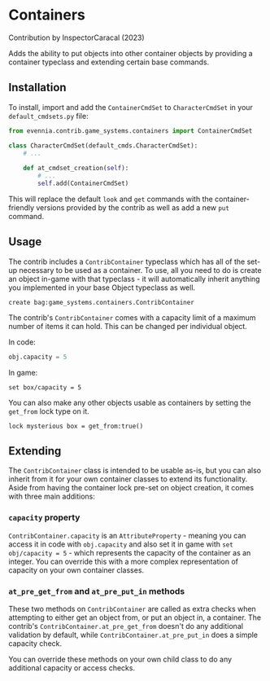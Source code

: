 # Containers
Contribution by InspectorCaracal (2023)

Adds the ability to put objects into other container objects by providing a container typeclass and extending certain base commands.

## Installation

To install, import and add the `ContainerCmdSet` to `CharacterCmdSet` in your `default_cmdsets.py` file:

```python
from evennia.contrib.game_systems.containers import ContainerCmdSet

class CharacterCmdSet(default_cmds.CharacterCmdSet):
    # ...
    
    def at_cmdset_creation(self):
        # ...
        self.add(ContainerCmdSet)
```

This will replace the default `look` and `get` commands with the container-friendly versions provided by the contrib as well as add a new `put` command.

## Usage

The contrib includes a `ContribContainer` typeclass which has all of the set-up necessary to be used as a container. To use, all you need to do is create an object in-game with that typeclass - it will automatically inherit anything you implemented in your base Object typeclass as well.

    create bag:game_systems.containers.ContribContainer

The contrib's `ContribContainer` comes with a capacity limit of a maximum number of items it can hold. This can be changed per individual object.

In code:
```py
obj.capacity = 5
```
In game:

    set box/capacity = 5

You can also make any other objects usable as containers by setting the `get_from` lock type on it.

    lock mysterious box = get_from:true()

## Extending

The `ContribContainer` class is intended to be usable as-is, but you can also inherit from it for your own container classes to extend its functionality. Aside from having the container lock pre-set on object creation, it comes with three main additions:

### `capacity` property

`ContribContainer.capacity` is an `AttributeProperty` - meaning you can access it in code with `obj.capacity` and also set it in game with `set obj/capacity = 5` - which represents the capacity of the container as an integer. You can override this with a more complex representation of capacity on your own container classes.

### `at_pre_get_from` and `at_pre_put_in` methods

These two methods on `ContribContainer` are called as extra checks when attempting to either get an object from, or put an object in, a container. The contrib's `ContribContainer.at_pre_get_from` doesn't do any additional validation by default, while `ContribContainer.at_pre_put_in` does a simple capacity check.

You can override these methods on your own child class to do any additional capacity or access checks.